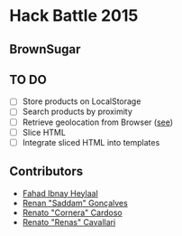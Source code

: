 # Hack Battle 2015

## BrownSugar ##

## TO DO

- [ ] Store products on LocalStorage
- [ ] Search products by proximity
- [ ] Retrieve geolocation from Browser ([see](http://dev.w3.org/geo/api/spec-source.html))
- [ ] Slice HTML
- [ ] Integrate sliced HTML into templates

## Contributors

- [Fahad Ibnay Heylaal](https://github.com/fahad19)
- [Renan "Saddam" Gonçalves](https://github.com/renan)
- [Renato "Cornera" Cardoso](https://github.com/re2005)
- [Renato "Renas" Cavallari](https://github.com/renasboy)
